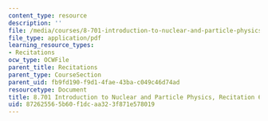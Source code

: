```yaml
---
content_type: resource
description: ''
file: /media/courses/8-701-introduction-to-nuclear-and-particle-physics-fall-2020/872625565b60f1dcaa323f871e578019_MIT8_701f20_rec6.pdf
file_type: application/pdf
learning_resource_types:
- Recitations
ocw_type: OCWFile
parent_title: Recitations
parent_type: CourseSection
parent_uid: fb9fd190-f9d1-4fae-43ba-c049c46d74ad
resourcetype: Document
title: 8.701 Introduction to Nuclear and Particle Physics, Recitation 6
uid: 87262556-5b60-f1dc-aa32-3f871e578019
---
```

